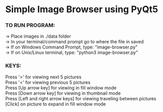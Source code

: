 # Simple Image Browser using PyQt5
### TO RUN PROGRAM: 
-> Place images in ./data folder <br>
-> In your terminal/command prompt go to where the file in saved <br>
-> If on Windows Command Prompt, type: "image-browser.py" <br>
-> If on Unix/Linux terminal, type: "python3 image-browser.py" <br>

### KEYS:
Press '>' for viewing next 5 pictures <br>
Press '<' for viewing previous 5 pictures <br>
Press [Up arrow key] for viewing in fill window mode <br>
Press [Down arrow key] for viewing in thumbnail mode <br>
Press [Left and right arrow keys] for viewing traveling between pictures <br>
[Click] on picture to expand in fill window mode
